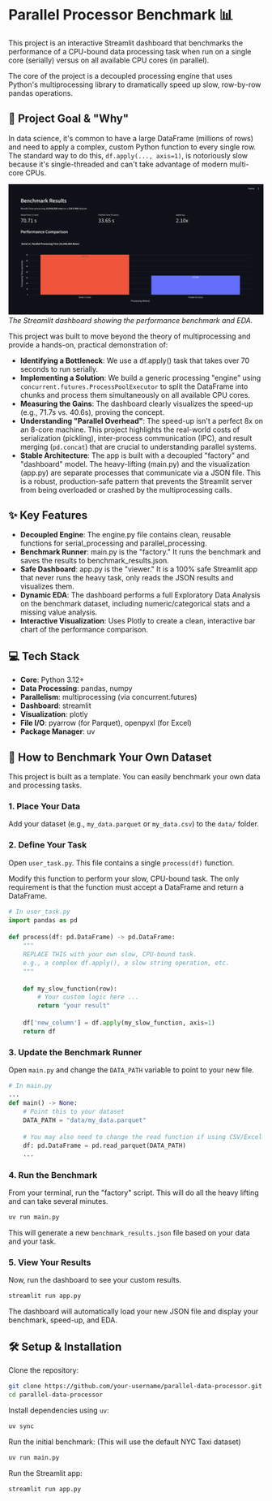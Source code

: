 # Parallel Processor Benchmark 📊

This project is an interactive Streamlit dashboard that benchmarks the performance of a CPU-bound data processing task when run on a single core (serially) versus on all available CPU cores (in parallel).

The core of the project is a decoupled processing engine that uses Python's multiprocessing library to dramatically speed up slow, row-by-row pandas operations.

## 🚀 Project Goal & "Why"

In data science, it's common to have a large DataFrame (millions of rows) and need to apply a complex, custom Python function to every single row. The standard way to do this, `df.apply(..., axis=1)`, is notoriously slow because it's single-threaded and can't take advantage of modern multi-core CPUs.

![Dashboard Screenshot](results.png)
_The Streamlit dashboard showing the performance benchmark and EDA._

This project was built to move beyond the theory of multiprocessing and provide a hands-on, practical demonstration of:

- **Identifying a Bottleneck**: We use a df.apply() task that takes over 70 seconds to run serially.
- **Implementing a Solution**: We build a generic processing "engine" using `concurrent.futures.ProcessPoolExecutor` to split the DataFrame into chunks and process them simultaneously on all available CPU cores.
- **Measuring the Gains**: The dashboard clearly visualizes the speed-up (e.g., 71.7s vs. 40.6s), proving the concept.
- **Understanding "Parallel Overhead"**: The speed-up isn't a perfect 8x on an 8-core machine. This project highlights the real-world costs of serialization (pickling), inter-process communication (IPC), and result merging (`pd.concat`) that are crucial to understanding parallel systems.
- **Stable Architecture**: The app is built with a decoupled "factory" and "dashboard" model. The heavy-lifting (main.py) and the visualization (app.py) are separate processes that communicate via a JSON file. This is a robust, production-safe pattern that prevents the Streamlit server from being overloaded or crashed by the multiprocessing calls.

## ✨ Key Features

- **Decoupled Engine**: The engine.py file contains clean, reusable functions for serial_processing and parallel_processing.
- **Benchmark Runner**: main.py is the "factory." It runs the benchmark and saves the results to benchmark_results.json.
- **Safe Dashboard**: app.py is the "viewer." It is a 100% safe Streamlit app that never runs the heavy task, only reads the JSON results and visualizes them.
- **Dynamic EDA**: The dashboard performs a full Exploratory Data Analysis on the benchmark dataset, including numeric/categorical stats and a missing value analysis.
- **Interactive Visualization**: Uses Plotly to create a clean, interactive bar chart of the performance comparison.

## 💻 Tech Stack

- **Core**: Python 3.12+
- **Data Processing**: pandas, numpy
- **Parallelism**: multiprocessing (via concurrent.futures)
- **Dashboard**: streamlit
- **Visualization**: plotly
- **File I/O**: pyarrow (for Parquet), openpyxl (for Excel)
- **Package Manager**: uv

## 🔧 How to Benchmark Your Own Dataset

This project is built as a template. You can easily benchmark your own data and processing tasks.

### 1. Place Your Data

Add your dataset (e.g., `my_data.parquet` or `my_data.csv`) to the `data/` folder.

### 2. Define Your Task

Open `user_task.py`. This file contains a single `process(df)` function.

Modify this function to perform your slow, CPU-bound task. The only requirement is that the function must accept a DataFrame and return a DataFrame.

```python
# In user_task.py
import pandas as pd

def process(df: pd.DataFrame) -> pd.DataFrame:
    """
    REPLACE THIS with your own slow, CPU-bound task.
    e.g., a complex df.apply(), a slow string operation, etc.
    """

    def my_slow_function(row):
        # Your custom logic here ...
        return "your result"

    df['new_column'] = df.apply(my_slow_function, axis=1)
    return df
```

### 3. Update the Benchmark Runner

Open `main.py` and change the `DATA_PATH` variable to point to your new file.

```python
# In main.py
...
def main() -> None:
    # Point this to your dataset
    DATA_PATH = "data/my_data.parquet"

    # You may also need to change the read function if using CSV/Excel etc...
    df: pd.DataFrame = pd.read_parquet(DATA_PATH)
    ...
```

### 4. Run the Benchmark

From your terminal, run the "factory" script. This will do all the heavy lifting and can take several minutes.

```bash
uv run main.py
```

This will generate a new `benchmark_results.json` file based on your data and your task.

### 5. View Your Results

Now, run the dashboard to see your custom results.

```bash
streamlit run app.py
```

The dashboard will automatically load your new JSON file and display your benchmark, speed-up, and EDA.

## 🛠️ Setup & Installation

Clone the repository:

```bash
git clone https://github.com/your-username/parallel-data-processor.git
cd parallel-data-processor
```

Install dependencies using `uv`:

```bash
uv sync
```

Run the initial benchmark:
(This will use the default NYC Taxi dataset)

```bash
uv run main.py
```

Run the Streamlit app:

```bash
streamlit run app.py
```
